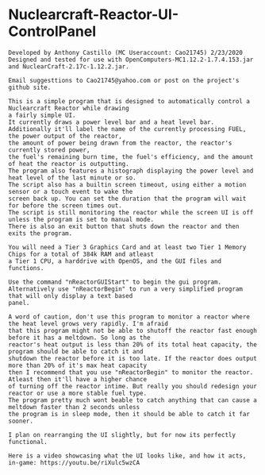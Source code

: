 # Nuclearcraft-Reactor-UI-ControlPanel

	Developed by Anthony Castillo (MC Useraccount: Cao21745) 2/23/2020
	Designed and tested for use with OpenComputers-MC1.12.2-1.7.4.153.jar and NuclearCraft-2.17c-1.12.2.jar.
	
	Email suggesttions to Cao21745@yahoo.com or post on the project's github site.
	
	This is a simple program that is designed to automatically control a Nuclearcraft Reactor while drawing
	a fairly simple UI.
	It currently draws a power level bar and a heat level bar.
	Additionally it'll label the name of the currently processing FUEL, the power output of the reactor,
	the amount of power being drawn from the reactor, the reactor's currently stored power,
	the fuel's remaining burn time, the fuel's efficiency, and the amount of heat the reactor is outputting.
	The program also features a histograph displaying the power level and heat level of the last minute or so.
	The script also has a builtin screen timeout, using either a motion sensor or a touch event to wake the
	screen back up. You can set the duration that the program will wait for before the screen times out.
	The script is still monitoring the reactor while the screen UI is off unless the program is set to manual mode.
	There is also an exit button that shuts down the reactor and then exits the program.
	
	You will need a Tier 3 Graphics Card and at least two Tier 1 Memory Chips for a total of 384k RAM and atleast
	a Tier 1 CPU, a harddrive with OpenOS, and the GUI files and functions.

	Use the command "nReactorGUIStart" to begin the gui program.
	Alternatively use "nReactorBegin" to run a very simplified program that will only display a text based
	panel.

	A word of caution, don't use this program to monitor a reactor where the heat level grows very rapidly. I'm afraid
	that this program might not be able to shutoff the reactor fast enough before it has a meltdown. So long as the
	reactor's heat output is less than 20% of its total heat capacity, the program should be able to catch it and
	shutdown the reactor before it is too late. If the reactor does output more than 20% of it's max heat capacity
	then I recommend that you use "nReactorBegin" to monitor the reactor. Atleast then it'll have a higher chance
	of turning off the reactor intime. But really you should redesign your reactor or use a more stable fuel type.
	The program pretty much wont beable to catch anything that can cause a meltdown faster than 2 seconds unless
	the program is in sleep mode, then it should be able to catch it far sooner.
	
	I plan on rearranging the UI slightly, but for now its perfectly functional.

	Here is a video showcasing what the UI looks like, and how it acts, in-game: https://youtu.be/riXulc5wzCA
